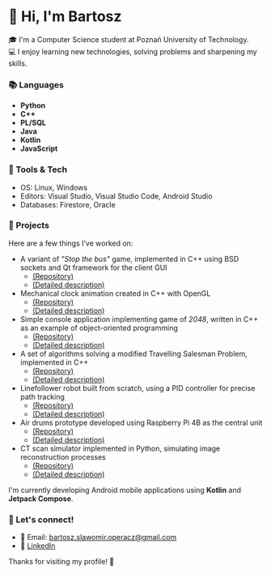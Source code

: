 # 👋 Hi, I'm Bartosz

🎓 I'm a Computer Science student at Poznań University of Technology.  
💻 I enjoy learning new technologies, solving problems and sharpening my skills.  

### 📚 Languages
 - **Python**
 - **C++**
 - **PL/SQL**
 - **Java**
 - **Kotlin**
 - **JavaScript**

### 🧰 Tools & Tech
- OS: Linux, Windows
- Editors: Visual Studio, Visual Studio Code, Android Studio
- Databases: Firestore, Oracle

### 📌 Projects  
Here are a few things I’ve worked on:
- A variant of *"Stop the bus"* game, implemented in C++ using BSD sockets and Qt framework for the client GUI
  - [(Repository)](https://github.com/Bordomir/SK2-Projekt-Gra)
  - [(Detailed description)](https://github.com/Bordomir/Bordomir/blob/main/projects/SK2-Projekt-Gra.md)
- Mechanical clock animation created in C++ with OpenGL
  - [(Repository)](https://github.com/JSzyba/CG-V-3D-Mechanical-Clock)
  - [(Detailed description)](https://github.com/Bordomir/Bordomir/blob/main/projects/CG-V-3D-Mechanical-Clock.md)
- Simple console application implementing game of *2048*, written in C++ as an example of object-oriented programming
  - [(Repository)](https://github.com/Bordomir/console-2048-game)
  - [(Detailed description)](https://github.com/Bordomir/Bordomir/blob/main/projects/console-2048-game.md)
- A set of algorithms solving a modified Travelling Salesman Problem, implemented in C++
  - [(Repository)](https://github.com/Bordomir/Modified-Travelling-Salesman-Problem)
  - [(Detailed description)](https://github.com/Bordomir/Bordomir/blob/main/projects/Modified-Travelling-Salesman-Problem.md)
- Linefollower robot built from scratch, using a PID controller for precise path tracking 
  - [(Repository)](https://github.com/Bordomir/Linefollower)
  - [(Detailed description)](https://github.com/Bordomir/Bordomir/blob/main/projects/Linefollower.md)
- Air drums prototype developed using Raspberry Pi 4B as the central unit
  - [(Repository)](https://github.com/deithh/Virtual-Drums)
  - [(Detailed description)](https://github.com/Bordomir/Bordomir/blob/main/projects/Virtual-Drums.md)
- CT scan simulator implemented in Python, simulating image reconstruction processes
  - [(Repository)](https://github.com/onyxcherry/IwM)
  - [(Detailed description)](https://github.com/Bordomir/Bordomir/blob/main/projects/IwM.md)

 I'm currently developing Android mobile applications using **Kotlin** and **Jetpack Compose**.

### 🤝 Let's connect!  
- 📧 Email: bartosz.slawomir.operacz@gmail.com
- 💼 [LinkedIn](https://www.linkedin.com/in/bartosz-operacz-921682360/)

Thanks for visiting my profile! 🙌

